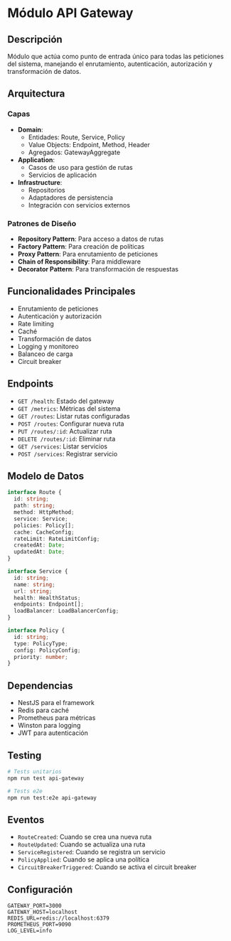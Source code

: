 # Módulo API Gateway

## Descripción
Módulo que actúa como punto de entrada único para todas las peticiones del sistema, manejando el enrutamiento, autenticación, autorización y transformación de datos.

## Arquitectura

### Capas
- **Domain**: 
  - Entidades: Route, Service, Policy
  - Value Objects: Endpoint, Method, Header
  - Agregados: GatewayAggregate
- **Application**: 
  - Casos de uso para gestión de rutas
  - Servicios de aplicación
- **Infrastructure**: 
  - Repositorios
  - Adaptadores de persistencia
  - Integración con servicios externos

### Patrones de Diseño
- **Repository Pattern**: Para acceso a datos de rutas
- **Factory Pattern**: Para creación de políticas
- **Proxy Pattern**: Para enrutamiento de peticiones
- **Chain of Responsibility**: Para middleware
- **Decorator Pattern**: Para transformación de respuestas

## Funcionalidades Principales
- Enrutamiento de peticiones
- Autenticación y autorización
- Rate limiting
- Caché
- Transformación de datos
- Logging y monitoreo
- Balanceo de carga
- Circuit breaker

## Endpoints
- `GET /health`: Estado del gateway
- `GET /metrics`: Métricas del sistema
- `GET /routes`: Listar rutas configuradas
- `POST /routes`: Configurar nueva ruta
- `PUT /routes/:id`: Actualizar ruta
- `DELETE /routes/:id`: Eliminar ruta
- `GET /services`: Listar servicios
- `POST /services`: Registrar servicio

## Modelo de Datos
```typescript
interface Route {
  id: string;
  path: string;
  method: HttpMethod;
  service: Service;
  policies: Policy[];
  cache: CacheConfig;
  rateLimit: RateLimitConfig;
  createdAt: Date;
  updatedAt: Date;
}

interface Service {
  id: string;
  name: string;
  url: string;
  health: HealthStatus;
  endpoints: Endpoint[];
  loadBalancer: LoadBalancerConfig;
}

interface Policy {
  id: string;
  type: PolicyType;
  config: PolicyConfig;
  priority: number;
}
```

## Dependencias
- NestJS para el framework
- Redis para caché
- Prometheus para métricas
- Winston para logging
- JWT para autenticación

## Testing
```bash
# Tests unitarios
npm run test api-gateway

# Tests e2e
npm run test:e2e api-gateway
```

## Eventos
- `RouteCreated`: Cuando se crea una nueva ruta
- `RouteUpdated`: Cuando se actualiza una ruta
- `ServiceRegistered`: Cuando se registra un servicio
- `PolicyApplied`: Cuando se aplica una política
- `CircuitBreakerTriggered`: Cuando se activa el circuit breaker

## Configuración
```env
GATEWAY_PORT=3000
GATEWAY_HOST=localhost
REDIS_URL=redis://localhost:6379
PROMETHEUS_PORT=9090
LOG_LEVEL=info
``` 